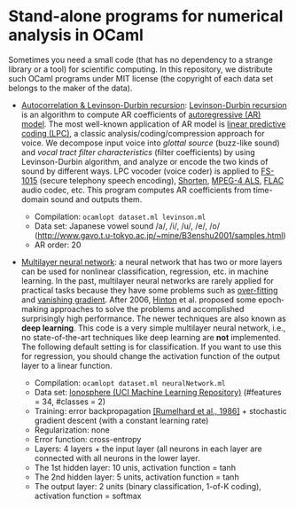 # Stand-alone programs for numerical analysis in OCaml

Sometimes you need a small code (that has no dependency to a strange library or
a tool) for scientific computing. In this repository, we distribute such OCaml
programs under MIT license (the copyright of each data set belongs to the maker
of the data).

- [Autocorrelation & Levinson-Durbin recursion](levinson-durbin/):
  [Levinson-Durbin recursion](http://en.wikipedia.org/wiki/Levinson_recursion)
  is an algorithm to compute AR coefficients of
  [autoregressive (AR) model](http://en.wikipedia.org/wiki/Autoregressive_model).
  The most well-known application of AR model is
  [linear predictive coding (LPC)](http://en.wikipedia.org/wiki/Linear_predictive_coding),
  a classic analysis/coding/compression approach for voice. We decompose
  input voice into *glottal source* (buzz-like sound) and *vocal tract filter
  characteristics* (filter coefficients) by using Levinson-Durbin algorithm,
  and analyze or encode the two kinds of sound by different ways.
  LPC vocoder (voice coder) is applied to
  [FS-1015](http://en.wikipedia.org/wiki/FS-1015) (secure telephony speech
  encoding), [Shorten](http://en.wikipedia.org/wiki/Shorten_(file_format)),
  [MPEG-4 ALS](http://en.wikipedia.org/wiki/MPEG-4_ALS),
  [FLAC](http://en.wikipedia.org/wiki/FLAC) audio codec, etc. This program
  computes AR coefficients from time-domain sound and outputs them.

  - Compilation: `ocamlopt dataset.ml levinson.ml`
  - Data set: Japanese vowel sound /a/, /i/, /u/, /e/, /o/
    (http://www.gavo.t.u-tokyo.ac.jp/~mine/B3enshu2001/samples.html)
  - AR order: 20

- [Multilayer neural network](multilayer-neural-network/):
  a neural network that has two or more layers can be used for nonlinear
  classification, regression, etc. in machine learning. In the past, multilayer
  neural networks are rarely applied for practical tasks because they have some
  problems such as [over-fitting](http://en.wikipedia.org/wiki/Overfitting) and
  [vanishing gradient](http://en.wikipedia.org/wiki/Vanishing_gradient_problem).
  After 2006, [Hinton](http://www.cs.toronto.edu/~hinton/) et al. proposed some
  epoch‐making approaches to solve the problems and accomplished surprisingly
  high performance. The newer techniques are also known as **deep learning**.
  This code is a very simple multilayer neural network, i.e., no
  state-of-the-art techniques like deep learning are **not** implemented. The
  following default setting is for classification. If you want to use this for
  regression, you should change the activation function of the output layer to a
  linear function.

  - Compilation: `ocamlopt dataset.ml neuralNetwork.ml`
  - Data set: [Ionosphere (UCI Machine Learning Repository)](https://archive.ics.uci.edu/ml/datasets/Ionosphere)
    (\#features = 34, \#classes = 2)
  - Training: error backpropagation
    [[Rumelhard et al., 1986]](http://dl.acm.org/citation.cfm?id=104293) +
    stochastic gradient descent (with a constant learning rate)
  - Regularization: none
  - Error function: cross-entropy
  - Layers: 4 layers + the input layer (all neurons in each layer are connected
    with all neurons in the lower layer.
  - The 1st hidden layer: 10 unis, activation function = tanh
  - The 2nd hidden layer: 5 units, activation function = tanh
  - The output layer: 2 units (binary classification, 1-of-K coding),
    activation function = softmax
